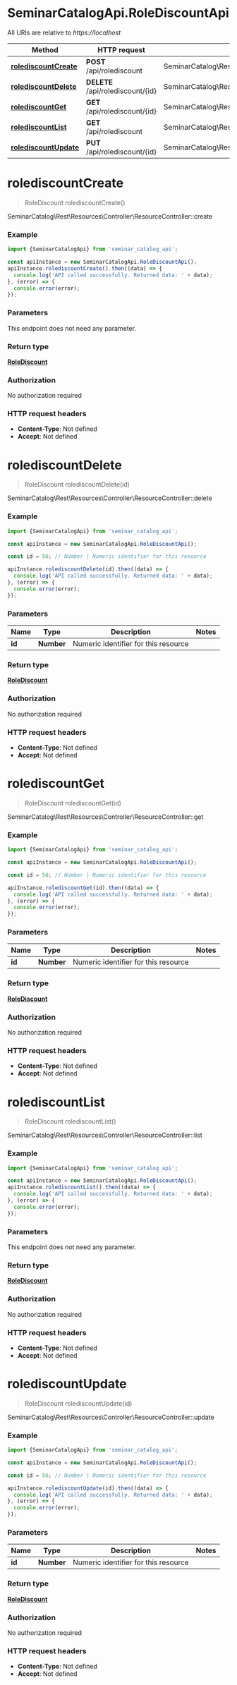 # SeminarCatalogApi.RoleDiscountApi

All URIs are relative to *https://localhost*

Method | HTTP request | Description
------------- | ------------- | -------------
[**rolediscountCreate**](RoleDiscountApi.md#rolediscountCreate) | **POST** /api/rolediscount | SeminarCatalog\\Rest\\Resources\\Controller\\ResourceController::create
[**rolediscountDelete**](RoleDiscountApi.md#rolediscountDelete) | **DELETE** /api/rolediscount/{id} | SeminarCatalog\\Rest\\Resources\\Controller\\ResourceController::delete
[**rolediscountGet**](RoleDiscountApi.md#rolediscountGet) | **GET** /api/rolediscount/{id} | SeminarCatalog\\Rest\\Resources\\Controller\\ResourceController::get
[**rolediscountList**](RoleDiscountApi.md#rolediscountList) | **GET** /api/rolediscount | SeminarCatalog\\Rest\\Resources\\Controller\\ResourceController::list
[**rolediscountUpdate**](RoleDiscountApi.md#rolediscountUpdate) | **PUT** /api/rolediscount/{id} | SeminarCatalog\\Rest\\Resources\\Controller\\ResourceController::update


<a name="rolediscountCreate"></a>
# **rolediscountCreate**
> RoleDiscount rolediscountCreate()

SeminarCatalog\\Rest\\Resources\\Controller\\ResourceController::create

### Example
```javascript
import {SeminarCatalogApi} from 'seminar_catalog_api';

const apiInstance = new SeminarCatalogApi.RoleDiscountApi();
apiInstance.rolediscountCreate().then((data) => {
  console.log('API called successfully. Returned data: ' + data);
}, (error) => {
  console.error(error);
});

```

### Parameters
This endpoint does not need any parameter.

### Return type

[**RoleDiscount**](RoleDiscount.md)

### Authorization

No authorization required

### HTTP request headers

 - **Content-Type**: Not defined
 - **Accept**: Not defined

<a name="rolediscountDelete"></a>
# **rolediscountDelete**
> RoleDiscount rolediscountDelete(id)

SeminarCatalog\\Rest\\Resources\\Controller\\ResourceController::delete

### Example
```javascript
import {SeminarCatalogApi} from 'seminar_catalog_api';

const apiInstance = new SeminarCatalogApi.RoleDiscountApi();

const id = 56; // Number | Numeric identifier for this resource

apiInstance.rolediscountDelete(id).then((data) => {
  console.log('API called successfully. Returned data: ' + data);
}, (error) => {
  console.error(error);
});

```

### Parameters

Name | Type | Description  | Notes
------------- | ------------- | ------------- | -------------
 **id** | **Number**| Numeric identifier for this resource | 

### Return type

[**RoleDiscount**](RoleDiscount.md)

### Authorization

No authorization required

### HTTP request headers

 - **Content-Type**: Not defined
 - **Accept**: Not defined

<a name="rolediscountGet"></a>
# **rolediscountGet**
> RoleDiscount rolediscountGet(id)

SeminarCatalog\\Rest\\Resources\\Controller\\ResourceController::get

### Example
```javascript
import {SeminarCatalogApi} from 'seminar_catalog_api';

const apiInstance = new SeminarCatalogApi.RoleDiscountApi();

const id = 56; // Number | Numeric identifier for this resource

apiInstance.rolediscountGet(id).then((data) => {
  console.log('API called successfully. Returned data: ' + data);
}, (error) => {
  console.error(error);
});

```

### Parameters

Name | Type | Description  | Notes
------------- | ------------- | ------------- | -------------
 **id** | **Number**| Numeric identifier for this resource | 

### Return type

[**RoleDiscount**](RoleDiscount.md)

### Authorization

No authorization required

### HTTP request headers

 - **Content-Type**: Not defined
 - **Accept**: Not defined

<a name="rolediscountList"></a>
# **rolediscountList**
> RoleDiscount rolediscountList()

SeminarCatalog\\Rest\\Resources\\Controller\\ResourceController::list

### Example
```javascript
import {SeminarCatalogApi} from 'seminar_catalog_api';

const apiInstance = new SeminarCatalogApi.RoleDiscountApi();
apiInstance.rolediscountList().then((data) => {
  console.log('API called successfully. Returned data: ' + data);
}, (error) => {
  console.error(error);
});

```

### Parameters
This endpoint does not need any parameter.

### Return type

[**RoleDiscount**](RoleDiscount.md)

### Authorization

No authorization required

### HTTP request headers

 - **Content-Type**: Not defined
 - **Accept**: Not defined

<a name="rolediscountUpdate"></a>
# **rolediscountUpdate**
> RoleDiscount rolediscountUpdate(id)

SeminarCatalog\\Rest\\Resources\\Controller\\ResourceController::update

### Example
```javascript
import {SeminarCatalogApi} from 'seminar_catalog_api';

const apiInstance = new SeminarCatalogApi.RoleDiscountApi();

const id = 56; // Number | Numeric identifier for this resource

apiInstance.rolediscountUpdate(id).then((data) => {
  console.log('API called successfully. Returned data: ' + data);
}, (error) => {
  console.error(error);
});

```

### Parameters

Name | Type | Description  | Notes
------------- | ------------- | ------------- | -------------
 **id** | **Number**| Numeric identifier for this resource | 

### Return type

[**RoleDiscount**](RoleDiscount.md)

### Authorization

No authorization required

### HTTP request headers

 - **Content-Type**: Not defined
 - **Accept**: Not defined

